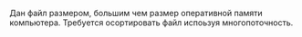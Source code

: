 Дан файл размером, большим чем размер оперативной памяти компьютера. 
Требуется осортировать файл испоьзуя многопоточность. 

